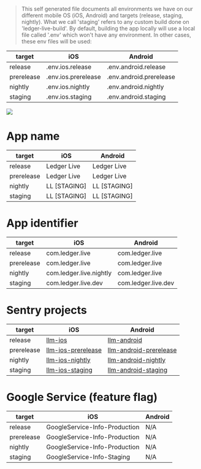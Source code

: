 <!-- this file is generated by mobile-env-md.mjs -->
> This self generated file documents all environments we have on our different mobile OS (iOS, Android) and targets (release, staging, nightly). What we call 'staging' refers to any custom build done on 'ledger-live-build'.
By default, building the app locally will use a local file called '.env' which won't have any environment.
In other cases, these env files will be used:

| target | iOS | Android |
|--|--|--|
|release|.env.ios.release|.env.android.release|
|prerelease|.env.ios.prerelease|.env.android.prerelease|
|nightly|.env.ios.nightly|.env.android.nightly|
|staging|.env.ios.staging|.env.android.staging|


![](https://user-images.githubusercontent.com/211411/189141826-8b65b7cb-fc7f-47e5-854c-25995cfcb225.png)
# App name
| target | iOS | Android |
|--|--|--|
|release|Ledger Live|Ledger Live|
|prerelease|Ledger Live|Ledger Live|
|nightly|LL [STAGING]|LL [STAGING]|
|staging|LL [STAGING]|LL [STAGING]|
# App identifier
| target | iOS | Android |
|--|--|--|
|release|com.ledger.live|com.ledger.live|
|prerelease|com.ledger.live|com.ledger.live|
|nightly|com.ledger.live.nightly|com.ledger.live|
|staging|com.ledger.live.dev|com.ledger.live.dev|
# Sentry projects
| target | iOS | Android |
|--|--|--|
|release|[llm-ios](https://sentry.io/organizations/ledger/projects/llm-ios)|[llm-android](https://sentry.io/organizations/ledger/projects/llm-android)|
|prerelease|[llm-ios-prerelease](https://sentry.io/organizations/ledger/projects/llm-ios-prerelease)|[llm-android-prerelease](https://sentry.io/organizations/ledger/projects/llm-android-prerelease)|
|nightly|[llm-ios-nightly](https://sentry.io/organizations/ledger/projects/llm-ios-nightly)|[llm-android-nightly](https://sentry.io/organizations/ledger/projects/llm-android-nightly)|
|staging|[llm-ios-staging](https://sentry.io/organizations/ledger/projects/llm-ios-staging)|[llm-android-staging](https://sentry.io/organizations/ledger/projects/llm-android-staging)|
# Google Service (feature flag)
| target | iOS | Android |
|--|--|--|
|release|GoogleService-Info-Production|N/A|
|prerelease|GoogleService-Info-Production|N/A|
|nightly|GoogleService-Info-Production|N/A|
|staging|GoogleService-Info-Staging|N/A|
